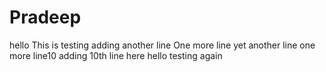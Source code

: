 # Pradeep
hello
This is testing
adding another line
One more line
yet another line
one more line10
adding 10th line here
hello
testing again
